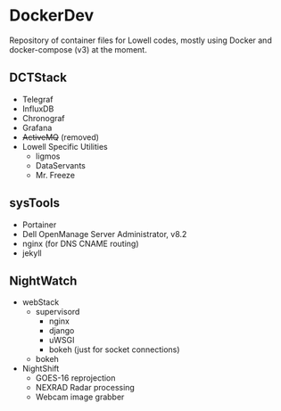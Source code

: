 # DockerDev
Repository of container files for Lowell codes, mostly using Docker 
and docker-compose (v3) at the moment.

## DCTStack
- Telegraf
- InfluxDB
- Chronograf
- Grafana
- ~~ActiveMQ~~ (removed)
- Lowell Specific Utilities
    - ligmos
    - DataServants
    - Mr. Freeze

## sysTools
- Portainer
- Dell OpenManage Server Administrator, v8.2
- nginx (for DNS CNAME routing)
- jekyll

## NightWatch
- webStack
    - supervisord
        - nginx 
        - django
        - uWSGI
        - bokeh (just for socket connections)
    - bokeh
- NightShift 
    - GOES-16 reprojection
    - NEXRAD Radar processing
    - Webcam image grabber
